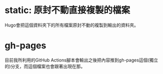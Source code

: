 # static: 原封不動直接複製的檔案

Hugo會把這個資料夾下的所有檔案原封不動的複製到輸出的資料夾。

# gh-pages

目前我所利用的GitHub Actions腳本會輸出之後把內容推到gh-pages這個(獨立的)分支，而這個檔案也會跟著出現在那。
